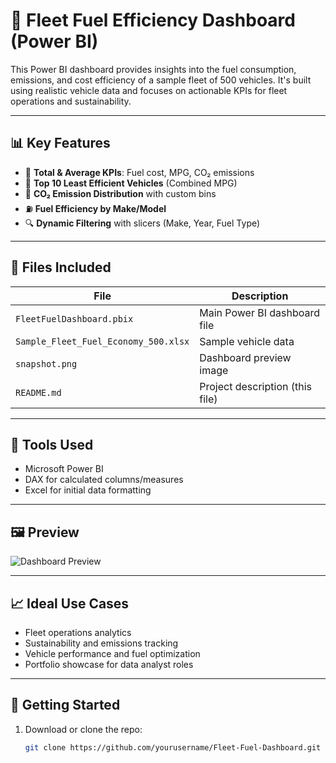 # 🚚 Fleet Fuel Efficiency Dashboard (Power BI)

This Power BI dashboard provides insights into the fuel consumption, emissions, and cost efficiency of a sample fleet of 500 vehicles. It's built using realistic vehicle data and focuses on actionable KPIs for fleet operations and sustainability.

---

## 📊 Key Features

- 📌 **Total & Average KPIs**: Fuel cost, MPG, CO₂ emissions
- 🧾 **Top 10 Least Efficient Vehicles** (Combined MPG)
- 🧯 **CO₂ Emission Distribution** with custom bins
- ⛽ **Fuel Efficiency by Make/Model**
- 🔍 **Dynamic Filtering** with slicers (Make, Year, Fuel Type)

---

## 📂 Files Included

| File | Description |
|------|-------------|
| `FleetFuelDashboard.pbix` | Main Power BI dashboard file |
| `Sample_Fleet_Fuel_Economy_500.xlsx` | Sample vehicle data |
| `snapshot.png` | Dashboard preview image |
| `README.md` | Project description (this file) |

---

## 📌 Tools Used

- Microsoft Power BI
- DAX for calculated columns/measures
- Excel for initial data formatting

---

## 🖼️ Preview

![Dashboard Preview](snapshot.png)

---

## 📈 Ideal Use Cases

- Fleet operations analytics
- Sustainability and emissions tracking
- Vehicle performance and fuel optimization
- Portfolio showcase for data analyst roles

---

## 🚀 Getting Started

1. Download or clone the repo:
   ```bash
   git clone https://github.com/yourusername/Fleet-Fuel-Dashboard.git
